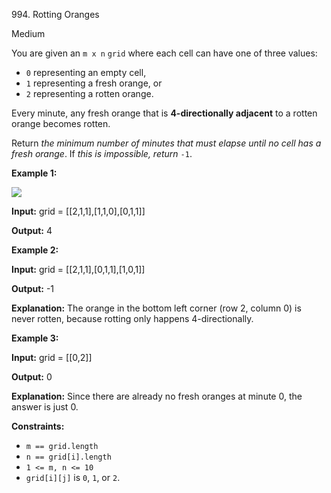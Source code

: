 ﻿994\. Rotting Oranges

Medium

You are given an `m x n` `grid` where each cell can have one of three values:

*   `0` representing an empty cell,
*   `1` representing a fresh orange, or
*   `2` representing a rotten orange.

Every minute, any fresh orange that is **4-directionally adjacent** to a rotten orange becomes rotten.

Return _the minimum number of minutes that must elapse until no cell has a fresh orange_. If _this is impossible, return_ `-1`.

**Example 1:**

![](https://assets.leetcode.com/uploads/2019/02/16/oranges.png)

**Input:** grid = \[\[2,1,1\],\[1,1,0\],\[0,1,1\]\]

**Output:** 4 

**Example 2:**

**Input:** grid = \[\[2,1,1\],\[0,1,1\],\[1,0,1\]\]

**Output:** -1

**Explanation:** The orange in the bottom left corner (row 2, column 0) is never rotten, because rotting only happens 4-directionally. 

**Example 3:**

**Input:** grid = \[\[0,2\]\]

**Output:** 0

**Explanation:** Since there are already no fresh oranges at minute 0, the answer is just 0. 

**Constraints:**

*   `m == grid.length`
*   `n == grid[i].length`
*   `1 <= m, n <= 10`
*   `grid[i][j]` is `0`, `1`, or `2`.